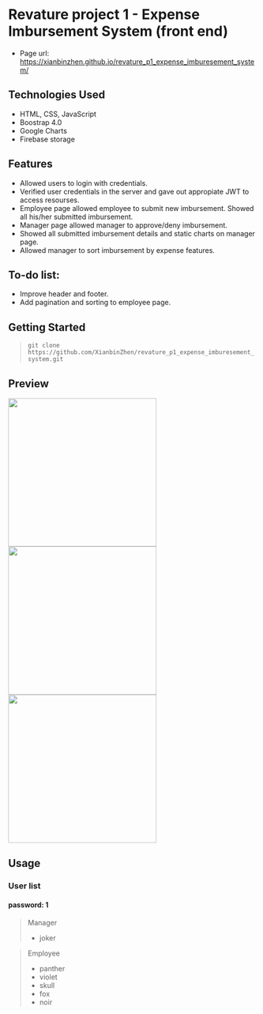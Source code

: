# Revature project 1 - Expense Imbursement System (front end)

* Page url: https://xianbinzhen.github.io/revature_p1_expense_imburesement_system/

## Technologies Used

* HTML, CSS, JavaScript
* Boostrap 4.0
* Google Charts
* Firebase storage

## Features

* Allowed users to login with credentials.
* Verified user credentials in the server and gave out appropiate JWT to access resourses.
* Employee page allowed employee to submit new imbursement. Showed all his/her submitted imbursement.
* Manager page allowed manager to approve/deny imbursement. 
* Showed all submitted imbursement details and static charts  on manager page.
* Allowed manager to sort imbursement by expense features.

## To-do list:
* Improve header and footer.
* Add pagination and sorting to employee page.

## Getting Started
   
<!-- (include git clone command)
(include all environment setup steps)

> Be sure to include BOTH Windows and Unix command  
> Be sure to mention if the commands only work on a specific platform (eg. AWS, GCP)

- All the `code` required to get started
- Images of what it should look like -->

> `git clone https://github.com/XianbinZhen/revature_p1_expense_imburesement_system.git`

## Preview

<img src="https://firebasestorage.googleapis.com/v0/b/zhen-305115.appspot.com/o/revature_p1_front%2F1.PNG?alt=media&token=14a49da7-f179-418a-ac1a-757093380a2f" width="300">
<img src="https://firebasestorage.googleapis.com/v0/b/zhen-305115.appspot.com/o/revature_p1_front%2F2.PNG?alt=media&token=432ec5cf-f323-471f-9dc9-850fed8cb4f0" width="300">
<img src="https://firebasestorage.googleapis.com/v0/b/zhen-305115.appspot.com/o/revature_p1_front%2F3.PNG?alt=media&token=dc89de21-28e0-49af-b348-4d2d6221cbdb" width="300">


## Usage
### User list
#### password: 1

> Manager
> - joker

> Employee
> - panther
> - violet
> - skull
> - fox
> - noir

<!-- ## Contributors

> Here list the people who have contributed to this project. (ignore this section, if its a solo project) -->

<!-- ## License

This project uses the following license: [<license_name>](<link>). -->
